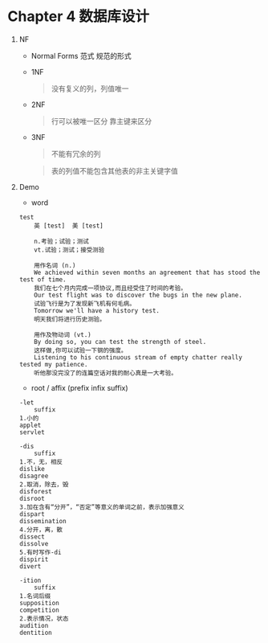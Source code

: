 # Chapter 4 数据库设计

1. NF
    - Normal Forms 范式 规范的形式
    - 1NF
        
        > 没有复义的列，列值唯一

    - 2NF
    
        > 行可以被唯一区分 靠主键来区分
    
    - 3NF
        
        > 不能有冗余的列
    
        > 表的列值不能包含其他表的非主关键字值
        
2. Demo

    - word

    ```
    test
        英 [test]  美 [test]
        
        n.考验；试验；测试
        vt.试验；测试；接受测验
            
        用作名词 (n.)
        We achieved within seven months an agreement that has stood the test of time.
        我们在七个月内完成一项协议,而且经受住了时间的考验。
        Our test flight was to discover the bugs in the new plane.
        试验飞行是为了发现新飞机有何毛病。
        Tomorrow we'll have a history test.
        明天我们将进行历史测验。
        
        用作及物动词 (vt.)
        By doing so, you can test the strength of steel.
        这样做,你可以试验一下钢的强度。
        Listening to his continuous stream of empty chatter really tested my patience.
        听他那没完没了的连篇空话对我的耐心真是一大考验。
    ```
    
    - root / affix (prefix infix suffix)
    
    ```
    -let
        suffix
    1.小的
    applet
    servlet
    
    -dis
        suffix
    1.不，无，相反
    dislike
    disagree
    2.取消，除去，毁
    disforest
    disroot
    3.加在含有“分开”，“否定”等意义的单词之前，表示加强意义
    dispart
    dissemination
    4.分开，离，散
    dissect
    dissolve
    5.有时写作-di
    dispirit
    divert
    
    -ition
        suffix
    1.名词后缀
    supposition
    competition
    2.表示情况，状态
    audition
    dentition
    
    ```